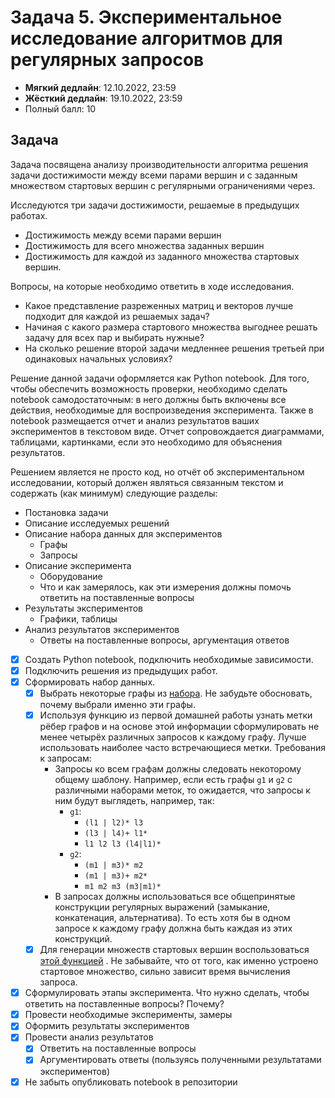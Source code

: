 # Задача 5. Экспериментальное исследование алгоритмов для регулярных запросов

* **Мягкий дедлайн**: 12.10.2022, 23:59
* **Жёсткий дедлайн**: 19.10.2022, 23:59
* Полный балл: 10

## Задача

Задача посвящена анализу производительности алгоритма решения задачи достижимости между всеми парами вершин и с заданным
множеством стартовых вершин с регулярными ограничениями через.

Исследуются три задачи достижимости, решаемые в предыдущих работах.

- Достижимость между всеми парами вершин
- Достижимость для всего множества заданных вершин
- Достижимость для каждой из заданного множества стартовых вершин.

Вопросы, на которые необходимо ответить в ходе исследования.

- Какое представление разреженных матриц и векторов лучше подходит для каждой из решаемых задач?
- Начиная с какого размера стартового множества выгоднее решать задачу для всех пар и выбирать нужные?
- На сколько решение второй задачи медленнее решения третьей при одинаковых начальных условиях?

Решение данной задачи оформляется как Python notebook. Для того, чтобы обеспечить возможность проверки, необходимо
сделать notebook самодостаточным: в него должны быть включены все действия, необходимые для воспроизведения
эксперимента. Также в notebook размещается отчет и анализ результатов ваших экспериментов в текстовом виде. Отчет
сопровождается диаграммами, таблицами, картинками, если это необходимо для объяснения результатов.

Решением является не просто код, но отчёт об экспериментальном исследовании, который должен являться связанным текстом и
содержать (как минимум) следующие разделы:

- Постановка задачи
- Описание исследуемых решений
- Описание набора данных для экспериментов
    - Графы
    - Запросы
- Описание эксперимента
    - Оборудование
    - Что и как замерялось, как эти измерения должны помочь ответить на поставленные вопросы
- Результаты экспериментов
    - Графики, таблицы
- Анализ результатов экспериментов
    - Ответы на поставленные вопросы, аргументация ответов

- [X] Создать Python notebook, подключить необходимые зависимости.
- [X] Подключить решения из предыдущих работ.
- [X] Сформировать набор данных.
    - [X] Выбрать некоторые графы из [набора](https://jetbrains-research.github.io/CFPQ_Data/dataset/index.html). Не
      забудьте обосновать, почему выбрали именно эти графы.
    - [X] Используя функцию из первой домашней работы узнать метки рёбер графов и на основе этой информации
      сформулировать не менее четырёх различных запросов к каждому графу. Лучше использовать наиболее часто
      встречающиеся метки. Требования к запросам:
        - Запросы ко всем графам должны следовать некоторому общему шаблону. Например, если есть графы ```g1```
          и ```g2``` с различными наборами меток, то ожидается, что запросы к ним будут выглядеть, например, так:
            - ```g1```:
                - ```(l1 | l2)* l3```
                - ```(l3 | l4)+ l1*```
                - ```l1 l2 l3 (l4|l1)*```
            - ```g2```:
                - ```(m1 | m3)* m2```
                - ```(m1 | m3)+ m2*```
                - ```m1 m2 m3 (m3|m1)*```
        - В запросах должны использоваться все общепринятые конструкции регулярных выражений  (замыкание, конкатенация,
          альтернатива). То есть хотя бы в одном запросе к каждому графу должна быть каждая из этих конструкций.
    - [X] Для генерации множеств стартовых вершин
      воспользоваться [этой функцией](https://jetbrains-research.github.io/CFPQ_Data/reference/graphs/generated/cfpq_data.graphs.utils.multiple_source_utils.html#cfpq_data.graphs.utils.multiple_source_utils.generate_multiple_source)
      . Не забывайте, что от того, как именно устроено стартовое множество, сильно зависит время вычисления запроса.
- [X] Сформулировать этапы эксперимента. Что нужно сделать, чтобы ответить на поставленные вопросы? Почему?
- [X] Провести необходимые эксперименты, замеры
- [X] Оформить результаты экспериментов
- [X] Провести анализ результатов
    - [X] Ответить на поставленные вопросы
    - [X] Аргументировать ответы (пользуясь полученными результатами экспериментов)
- [X] Не забыть опубликовать notebook в репозитории

